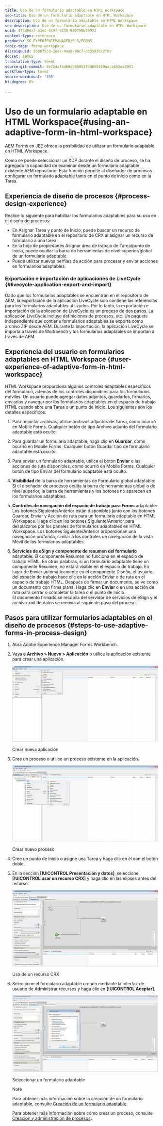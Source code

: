 ```yaml
---
title: Uso de un formulario adaptable en HTML Workspace
seo-title: Uso de un formulario adaptable en HTML Workspace
description: Uso de un formulario adaptable en HTML Workspace
seo-description: Uso de un formulario adaptable en HTML Workspace
uuid: 473d5daf-a3ed-449f-9136-585755b59922
content-type: reference
products: SG_EXPERIENCEMANAGER/6.5/FORMS
topic-tags: forms-workspace
discoiquuid: 2b6875cd-2ee7-4aa8-90c7-d33583dc2f0e
docset: aem65
translation-type: tm+mt
source-git-commit: 8e724af4d69cb859537dd088119aaca652ea3931
workflow-type: tm+mt
source-wordcount: '705'
ht-degree: 0%

---
```



# Uso de un formulario adaptable en HTML Workspace{#using-an-adaptive-form-in-html-workspace}

AEM Forms en JEE ofrece la posibilidad de utilizar un formulario adaptable en HTML Workspace.

Como se puede seleccionar un XDP durante el diseño de proceso, se ha agregado la capacidad de examinar desde un formulario adaptable existente AEM repositorio. Esta función permite al diseñador de procesos configurar un formulario adaptable tanto en el punto de inicio como en la Tarea.

## Experiencia de diseño de procesos {#process-design-experience}

Realice lo siguiente para habilitar los formularios adaptables para su uso en el diseño de procesos:

* En Asignar Tarea y punto de Inicio, puede buscar un recurso de formulario adaptable en el repositorio de CRX al asignar un recurso de formulario a una tarea.
* En la hoja de propiedades Asignar área de trabajo de Tarea/punto de Inicio, puede ocultar la barra de herramientas de nivel superior/global de un formulario adaptable.
* Puede utilizar nuevos perfiles de acción para procesar y enviar acciones en formularios adaptables.

### Exportación e importación de aplicaciones de LiveCycle {#livecycle-application-export-and-import}

Dado que los formularios adaptables se encuentran en el repositorio de AEM, la exportación de la aplicación LiveCycle solo contiene las referencias para los formularios adaptables utilizados. Por lo tanto, la exportación e importación de la aplicación de LiveCycle es un proceso de dos pasos. La aplicación LiveCycle incluye definiciones de procesos, etc. Un paquete independiente que contiene formularios adaptables se exporta como archivo ZIP desde AEM. Durante la importación, la aplicación LiveCycle se importa a través de Workbench y los formularios adaptables se importan a través de AEM.

## Experiencia del usuario en formularios adaptables en HTML Workspace {#user-experience-of-adaptive-form-in-html-workspace}

HTML Workspace proporciona algunos controles adaptables específicos del formulario, además de los controles disponibles para los formularios móviles. Un usuario puede agregar datos adjuntos, guardarlos, firmarlos, enviarlos y navegar por los formularios adaptables en el espacio de trabajo HTML cuando abre una Tarea o un punto de Inicio. Los siguientes son los detalles específicos:

1. Para adjuntar archivos, utilice archivos adjuntos de Tarea, como ocurrió en Mobile Forms. Cualquier botón de tipo Archivo adjunto del formulario adaptable está oculto.

1. Para guardar un formulario adaptable, haga clic en **Guardar**, como ocurrió en Mobile Forms. Cualquier botón Guardar tipo de formulario adaptable está oculto.

1. Para enviar un formulario adaptable, utilice el botón **Enviar** o las acciones de ruta disponibles, como ocurrió en Mobile Forms. Cualquier botón de tipo Enviar del formulario adaptable está oculto.

1. **Visibilidad** de la barra de herramientas de Formulario global adaptable: Si el diseñador de procesos oculta la barra de herramientas global o de nivel superior, la barra de herramientas y los botones no aparecen en los formularios adaptables.

1. **Controles de navegación del espacio de trabajo para Forms** adaptable: Los botones Siguiente/Anterior están disponibles junto con los botones Guardar, Enviar y Acción de ruta para un formulario adaptable en HTML Workspace. Haga clic en los botones Siguiente/Anterior para desplazarse por los paneles de formularios adaptables en HTML Workspace. Los botones Siguiente/Anterior proporcionan una navegación profunda, similar a los controles de navegación de la vista Móvil de los formularios adaptables.

1. **Servicios de eSign y componente de resumen del formulario** adaptable: El componente Resumen no funciona en el espacio de trabajo HTML. En otras palabras, si un formulario adaptable tiene un componente Resumen, no estará visible en el espacio de trabajo. En lugar de Enviar automáticamente en el componente Diseño, el usuario del espacio de trabajo hace clic en la acción Enviar o de ruta en el espacio de trabajo HTML. Después de firmar un documento, se ve como un documento con firma plana. Haga clic en **Enviar** o en una acción de ruta para cerrar o completar la tarea o el punto de Inicio.\
   El documento firmado se recopila del servidor de servicios de eSign y el archivo xml de datos se reenvía al siguiente paso del proceso.

## Pasos para utilizar formularios adaptables en el diseño de procesos {#steps-to-use-adaptive-forms-in-process-design}

1. Abra Adobe Experience Manager Forms Workbench.

1. Vaya a **Archivo > Nuevo > Aplicación** o utilice la aplicación existente para crear una aplicación.

   ![Crear nueva aplicación](assets/create_new_appl.png)

   Crear nueva aplicación

1. Cree un proceso o utilice un proceso existente en la aplicación.

   ![Crear nuevo proceso](assets/create_new_process.png)

   Crear nuevo proceso

1. Cree un punto de Inicio o asigne una Tarea y haga clic en él con el botón doble.
1. En la sección **[!UICONTROL Presentación y datos]**, seleccione **[!UICONTROL usar un recurso CRX]** y haga clic en las elipses antes del recurso.

   ![Uso de un recurso CRX](assets/use_crx_asset.png)

   Uso de un recurso CRX

1. Seleccione el formulario adaptable creado mediante la interfaz de usuario de Administrar recursos y haga clic en **[!UICONTROL Aceptar]**.

   ![Seleccionar un formulario adaptable](assets/selecting_form.png)

   Seleccionar un formulario adaptable

   >[!NOTE]
   >
   >Para obtener más información sobre la creación de un formulario adaptable, consulte [Creación de un formulario adaptable](../../forms/using/creating-adaptive-form.md).
   >
   >
   >Para obtener más información sobre cómo crear un proceso, consulte [Creación y administración de procesos](https://help.adobe.com/en_US/AEMForms/6.1/WorkbenchHelp/WS92d06802c76abadb-1cc35bda128261a20dd-7ff7.2.html).

